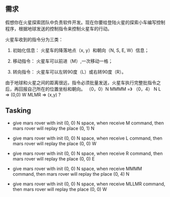 ## 需求
假想你在火星探索团队中负责软件开发。现在你要给登陆火星的探索小车编写控制程序，根据地球发送的控制指令来控制火星车的行动。

火星车收到的指令分为三类：

1. 初始化信息：
    火星车的降落地点（x, y）和朝向（N, S, E, W）信息；

2. 移动指令：
    火星车可以前进（M）,一次移动一格；

3. 转向指令：
    火星车可以左转90度（L）或右转90度（R）。

由于地球和火星之间的距离很远，指令必须批量发送，火星车执行完整批指令之后，再回报自己所在的位置坐标和朝向。
（0，0）N
MMMM =》 （0，4） N
L => (0,0) W
MLMR => (x,y) ?


## Tasking
- give mars rover with init (0, 0) N space, when receive M command, then mars rover will replay the place (0, 1) N
- give mars rover with init (0, 0) N space, when receive L command, then mars rover will replay the place (0, 0) W
- give mars rover with init (0, 0) N space, when receive R command, then mars rover will replay the place (0, 0) E

- give mars rover with init (0, 0) N space, when receive MMMM command, then mars rover will replay the place (0, 4) N
- give mars rover with init (0, 0) N space, when receive MLLMR command, then mars rover will replay the place (0, 0) W

